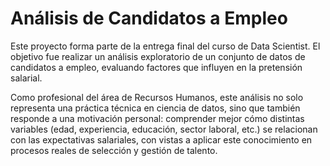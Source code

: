 # Análisis de Candidatos a Empleo

Este proyecto forma parte de la entrega final del curso de Data Scientist. El objetivo fue realizar un análisis exploratorio de un conjunto de datos de candidatos a empleo, evaluando factores que influyen en la pretensión salarial. 

Como profesional del área de Recursos Humanos, este análisis no solo representa una práctica técnica en ciencia de datos, sino que también responde a una motivación personal: comprender mejor cómo distintas variables (edad, experiencia, educación, sector laboral, etc.) se relacionan con las expectativas salariales, con vistas a aplicar este conocimiento en procesos reales de selección y gestión de talento.
